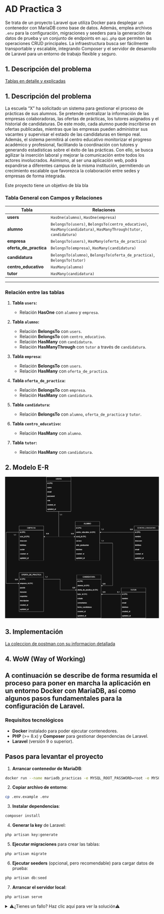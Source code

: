 
# AD Practica 3
Se trata de un proyecto Laravel que utiliza Docker para desplegar un contenedor con MariaDB como base de datos. Además, emplea archivos `.env` para la configuración, migraciones y seeders para la generación de datos de prueba y un conjunto de endpoints en `api.php` que permiten las operaciones CRUD principales. La infraestructura busca ser fácilmente transportable y escalable, integrando Composer y el servidor de desarrollo de Laravel para un entorno de trabajo flexible y seguro.



## 1. Descripción del problema



[Tablas en detalle y explicadas](docs/Tablas.md)
<br>
## 1. Descripción del problema

La escuela “X” ha solicitado un sistema para gestionar el proceso de prácticas de sus alumnos. Se pretende centralizar la información de las empresas colaboradoras, las ofertas de prácticas, los tutores asignados y el historial de candidaturas. De este modo, cada alumno puede inscribirse en ofertas publicadas, mientras que las empresas pueden administrar sus vacantes y supervisar el estado de las candidaturas en tiempo real. Además, el sistema permitirá al centro educativo monitorizar el progreso académico y profesional, facilitando la coordinación con tutores y generando estadísticas sobre el éxito de las prácticas. Con ello, se busca agilizar la inserción laboral y mejorar la comunicación entre todos los actores involucrados. Asimismo, al ser una aplicación web, podrá expandirse a diferentes campus de la misma institución, permitiendo un crecimiento escalable que favorezca la colaboración entre sedes y empresas de forma integrada.

Este proyecto tiene un objetivo de bla bla   
### Tabla General con Campos y Relaciones

| Tabla                  | Relaciones                                     |
|------------------------|----------------------------------------------------------|
| **users**             | `HasOne(alumno)`, `HasOne(empresa)`               |
| **alumno**            | `BelongsTo(users)`, `BelongsTo(centro_educativo)`, `HasMany(candidatura)`, `HasManyThrough(tutor, candidatura)` |
| **empresa**           | `BelongsTo(users)`, `HasMany(oferta_de_practica)` |
| **oferta_de_practica**| `BelongsTo(empresa)`, `HasMany(candidatura)`      |
| **candidatura**       | `BelongsTo(alumno)`, `BelongsTo(oferta_de_practica)`, `BelongsTo(tutor)` |
| **centro_educativo**  | `HasMany(alumno)`                               |
| **tutor**             | `HasMany(candidatura)`                          |


---

### Relación entre las tablas

1. **Tabla `users`:**
   - Relación **HasOne** con `alumno` y `empresa`.

2. **Tabla `alumno`:**
   - Relación **BelongsTo** con `users`.
   - Relación **BelongsTo** con `centro_educativo`.
   - Relación **HasMany** con `candidatura`.
   - Relación **HasManyThrough** con `tutor` a través de `candidatura`.

3. **Tabla `empresa`:**
   - Relación **BelongsTo** con `users`.
   - Relación **HasMany** con `oferta_de_practica`.

4. **Tabla `oferta_de_practica`:**
   - Relación **BelongsTo** con `empresa`.
   - Relación **HasMany** con `candidatura`.

5. **Tabla `candidatura`:**
   - Relación **BelongsTo** con `alumno`, `oferta_de_practica` y `tutor`.

6. **Tabla `centro_educativo`:**
   - Relación **HasMany** con `alumno`.

7. **Tabla `tutor`:**
   - Relación **HasMany** con `candidatura`.



## 2. Modelo E-R

![Imagen de Modelo E-R](docs/MER.jpg)




## 3. Implementación


[La coleccion de postman con su informacion detallada](docs/Postman.md)



## 4. WoW (Way of Working)



A continuación se describe de forma resumida el proceso para poner en marcha la aplicación en un entorno Docker con MariaDB, así como algunos pasos fundamentales para la configuración de Laravel.
---

### Requisitos tecnológicos
- **Docker** instalado para poder ejecutar contenedores.
- **PHP** (>= 8.x) y **Composer** para gestionar dependencias de Laravel.
- **Laravel** (versión 9 o superior).


## Pasos para levantar el proyecto

1. **Arrancar contenedor de MariaDB**:

```bash
docker run --name mariadb_practicas -e MYSQL_ROOT_PASSWORD=root -e MYSQL_DATABASE=practicas -e MYSQL_USER=usuario -e MYSQL_PASSWORD=pepe123 -p 3306:3306 -d mariadb:latest
```

2. **Copiar archivo de entorno**:

```bash
cp .env.example .env
```


3. **Instalar dependencias**:

```bash
composer install
```

4. **Generar la key** de Laravel:

```bash
php artisan key:generate
```

5. **Ejecutar migraciones** para crear las tablas:

```bash
php artisan migrate
```

6. **Ejecutar seeders** (opcional, pero recomendable) para cargar datos de prueba:

```bash
php artisan db:seed
```

7. **Arrancar el servidor local**:

```bash
php artisan serve
```






<details>

  <summary>⚠¿Tienes un fallo? Haz clic aquí para ver la solución⚠</summary>

   ---
si el puerto esta ocupado se puede cambiar el puerto de escucha o detener el proceso que ocupa el puerto
para detenerlo en windows 

  **Posibles soluciones:**
  - Asegúrate de haber instalado todas las dependencias con `composer install`.
  - Revisa que el archivo `.env` esté correctamente configurado. fijate que se vea algo asi:
  
```
DB_CONNECTION=mysql
DB_HOST=127.0.0.1
DB_PORT=3306
DB_DATABASE=practicas
DB_USERNAME=usuario
DB_PASSWORD=pepe123
```


  ### Resolución de posibles conflictos
- Si el puerto 3306 está ocupado, puedes cambiarlo a `-p 3307:3306`, etc. O puedes detener el proceso en Windows
  Encuentra el id del proceso
```bash
netstat -ano | findstr 3306
  ```
Detiene el proceso
```bash
Stop-Process -Id NumeroID
  ```
- Para Windows, desactiva antivirus o añade exclusiones si Composer falla.
- Verifica las variables de entorno si la conexión a la base de datos no funciona.

  
 ---
</details>






















